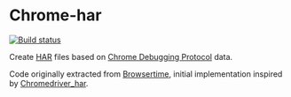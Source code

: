 # Chrome-har

[![Build status][travis-image]][travis-url]

Create [HAR](http://www.softwareishard.com/blog/har-12-spec/) files based on [Chrome Debugging Protocol](https://developer.chrome.com/devtools/docs/debugger-protocol) data.

Code originally extracted from [Browsertime](https://github.com/sitespeedio/browsertime), initial implementation inspired by [Chromedriver_har](https://github.com/woodsaj/chromedriver_har).

[travis-image]: https://img.shields.io/travis/sitespeedio/chrome-har.svg?style=flat-square
[travis-url]: https://travis-ci.org/sitespeedio/chrome-har

